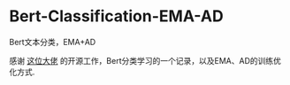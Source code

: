 # Bert-Classification-EMA-AD
Bert文本分类，EMA+AD



感谢 [这位大佬](https://github.com/649453932/Bert-Chinese-Text-Classification-Pytorch) 的开源工作，Bert分类学习的一个记录，以及EMA、AD的训练优化方式.